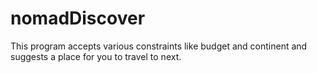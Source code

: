 # nomadDiscover
This program accepts various constraints like budget and continent and suggests a place for you to travel to next. 
